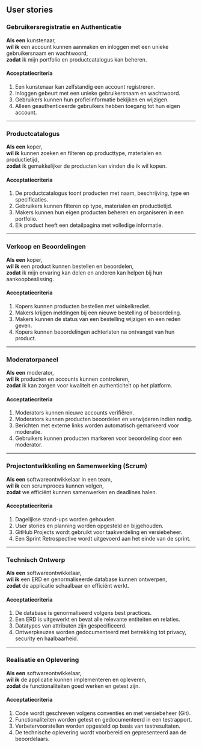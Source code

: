 ## User stories

### **Gebruikersregistratie en Authenticatie**
**Als een** kunstenaar,  
**wil ik** een account kunnen aanmaken en inloggen met een unieke gebruikersnaam en wachtwoord,  
**zodat** ik mijn portfolio en productcatalogus kan beheren.  

#### Acceptatiecriteria
1. Een kunstenaar kan zelfstandig een account registreren.
2. Inloggen gebeurt met een unieke gebruikersnaam en wachtwoord.
3. Gebruikers kunnen hun profielinformatie bekijken en wijzigen.
4. Alleen geauthenticeerde gebruikers hebben toegang tot hun eigen account.

---

### **Productcatalogus**
**Als een** koper,  
**wil ik** kunnen zoeken en filteren op producttype, materialen en productietijd,  
**zodat** ik gemakkelijker de producten kan vinden die ik wil kopen.  

#### Acceptatiecriteria
1. De productcatalogus toont producten met naam, beschrijving, type en specificaties.
2. Gebruikers kunnen filteren op type, materialen en productietijd.
3. Makers kunnen hun eigen producten beheren en organiseren in een portfolio.
4. Elk product heeft een detailpagina met volledige informatie.

---

### **Verkoop en Beoordelingen**
**Als een** koper,  
**wil ik** een product kunnen bestellen en beoordelen,  
**zodat** ik mijn ervaring kan delen en anderen kan helpen bij hun aankoopbeslissing.  

#### Acceptatiecriteria
1. Kopers kunnen producten bestellen met winkelkrediet.
2. Makers krijgen meldingen bij een nieuwe bestelling of beoordeling.
3. Makers kunnen de status van een bestelling wijzigen en een reden geven.
4. Kopers kunnen beoordelingen achterlaten na ontvangst van hun product.

---

### **Moderatorpaneel**
**Als een** moderator,  
**wil ik** producten en accounts kunnen controleren,  
**zodat** ik kan zorgen voor kwaliteit en authenticiteit op het platform.  

#### Acceptatiecriteria
1. Moderators kunnen nieuwe accounts verifiëren.
2. Moderators kunnen producten beoordelen en verwijderen indien nodig.
3. Berichten met externe links worden automatisch gemarkeerd voor moderatie.
4. Gebruikers kunnen producten markeren voor beoordeling door een moderator.

---

### **Projectontwikkeling en Samenwerking (Scrum)**
**Als een** softwareontwikkelaar in een team,  
**wil ik** een scrumproces kunnen volgen,  
**zodat** we efficiënt kunnen samenwerken en deadlines halen.  

#### Acceptatiecriteria
1. Dagelijkse stand-ups worden gehouden.
2. User stories en planning worden opgesteld en bijgehouden.
3. GitHub Projects wordt gebruikt voor taakverdeling en versiebeheer.
4. Een Sprint Retrospective wordt uitgevoerd aan het einde van de sprint.

---

### **Technisch Ontwerp**
**Als een** softwareontwikkelaar,  
**wil ik** een ERD en genormaliseerde database kunnen ontwerpen,  
**zodat** de applicatie schaalbaar en efficiënt werkt.  

#### Acceptatiecriteria
1. De database is genormaliseerd volgens best practices.
2. Een ERD is uitgewerkt en bevat alle relevante entiteiten en relaties.
3. Datatypes van attributen zijn gespecificeerd.
4. Ontwerpkeuzes worden gedocumenteerd met betrekking tot privacy, security en haalbaarheid.

---

### **Realisatie en Oplevering**
**Als een** softwareontwikkelaar,  
**wil ik** de applicatie kunnen implementeren en opleveren,  
**zodat** de functionaliteiten goed werken en getest zijn.  

#### Acceptatiecriteria
1. Code wordt geschreven volgens conventies en met versiebeheer (Git).
2. Functionaliteiten worden getest en gedocumenteerd in een testrapport.
3. Verbetervoorstellen worden opgesteld op basis van testresultaten.
4. De technische oplevering wordt voorbereid en gepresenteerd aan de beoordelaars.
